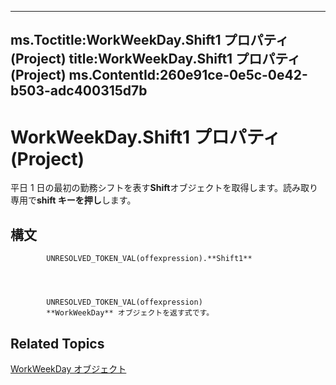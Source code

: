 

---
ms.Toctitle:WorkWeekDay.Shift1 プロパティ (Project)
title:WorkWeekDay.Shift1 プロパティ (Project)
ms.ContentId:260e91ce-0e5c-0e42-b503-adc400315d7b
---
# WorkWeekDay.Shift1 プロパティ (Project)




平日 1 日の最初の勤務シフトを表す**Shift**オブジェクトを取得します。読み取り専用で**shift キーを押し**します。

## 構文

            UNRESOLVED_TOKEN_VAL(offexpression).**Shift1**




            UNRESOLVED_TOKEN_VAL(offexpression)
            **WorkWeekDay** オブジェクトを返す式です。



## Related Topics

[WorkWeekDay オブジェクト](b6cbbe5f-11de-de90-e0cc-82bc2027acf5.md)




